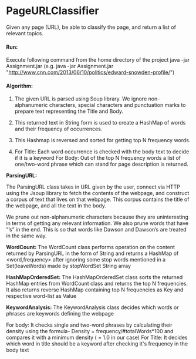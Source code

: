 # PageURLClassifier
Given any page (URL), be able to classify the page, and return a list of relevant topics.

#### Run:
Execute following command from the home directory of the project
java -jar Assignment.jar <URL> (e.g. java -jar Assignment.jar "http://www.cnn.com/2013/06/10/politics/edward-snowden-profile/")
 
#### Algorithm:

1. The given URL is parsed using Soup library. We ignore non-alphanumeric characters, special characters and punctuation marks to prepare text representing the Title and Body.

2. This returned text in String form is used to create a HashMap of words and their frequency of occurrences.
   
3. This Hashmap is reversed and sorted for getting top N frequency words.

4. For Title: Each word occurrence is checked with the body text to decide if it is a keyword
For Body:  Out of the top N frequency words a list of one/two-word phrase which can stand for page description is returned.

**ParsingURL:**

The ParsingURL class takes in URL given by the user, connect via HTTP using the Jsoup library to fetch the contents of the webpage, and construct a corpus of text that lives on that webpage. This corpus contains the title of the webpage, and all the text in the body. 

We prune out non-alphanumeric characters because they are uninteresting in terms of getting any relevant information. We also prune words that have “’s” in the end. This is so that words like Dawson and Dawson’s are treated in the same way. 


**WordCount:**
The WordCount class performs operation on the content returned by ParsingURL in the form of String and returns a HashMap of <word,frequency> after ignoring some stop words mentioned in a Set(leaveWords) made by stopWordSet String array

**HashMapOrderedSet:**
The HashMapOrderedSet class sorts the returned HashMap entries from WordCount class and returns the top N frequencies.
It also returns reverse HashMap containing top N frequencies as Key and respective word-list as Value

**KeywordAnalysis:**
The KeywordAnalysis class decides which words or phrases are keywords defining the webpage

For body: It checks single and two-word phrases by calculating their density using the formula-
Density = frequency/#totalWords*100 and compares it with a minimum density ( = 1.0 in our case)
For Title: It decides which word in title should be a keyword after checking it's frequency in the body text
